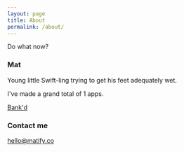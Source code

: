 ```yaml
---
layout: page
title: About
permalink: /about/
---
```


Do what now?

### Mat

Young little Swift-ling trying to get his feet adequately wet.

I've made a grand total of 1 apps.

[Bank'd](https://github.com/mathasonet/bank-d)

### Contact me

[hello@matify.co](mailto:hello@matify.co)
